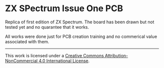 # ZX SPectrum Issue One PCB

Replica of first edition of ZX Spectrum. The board has been drawn but not tested yet and no quarantee that it works.

All works were done just for PCB creation training and no commerical value associated with them.

--------
This work is licensed under a <a rel="license" href="http://creativecommons.org/licenses/by-nc/4.0">Creative Commons  Attribution-NonCommercial 4.0 International License</a>.
